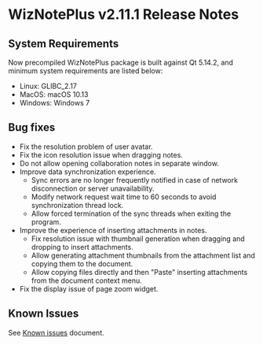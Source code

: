 # WizNotePlus v2.11.1 Release Notes

## System Requirements

Now precompiled WizNotePlus package is built against Qt 5.14.2, and minimum system requirements are listed below:

* Linux: GLIBC_2.17
* MacOS: macOS 10.13
* Windows: Windows 7

## Bug fixes

* Fix the resolution problem of user avatar.
* Fix the icon resolution issue when dragging notes.
* Do not allow opening collaboration notes in separate window.
* Improve data synchronization experience.
    * Sync errors are no longer frequently notified in case of network disconnection or server unavailability.
    * Modify network request wait time to 60 seconds to avoid synchronization thread lock.
    * Allow forced termination of the sync threads when exiting the program.
* Improve the experience of inserting attachments in notes.
    * Fix resolution issue with thumbnail generation when dragging and dropping to insert attachments.
    * Allow generating attachment thumbnails from the attachment list and copying them to the document.
    * Allow copying files directly and then "Paste" inserting attachments from the document context menu.
* Fix the display issue of page zoom widget.

## Known Issues

See [Known issues](/dist/known-issues-en-US.md) document.
